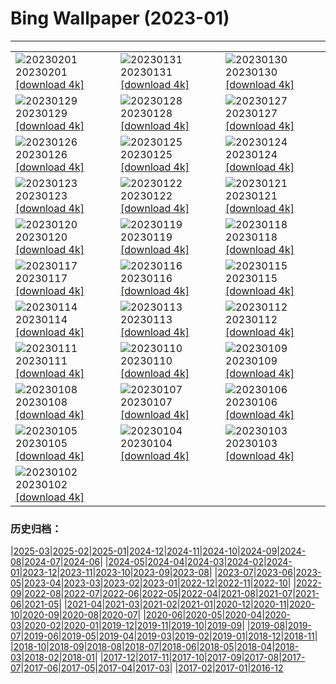 # Bing Wallpaper (2023-01)
**************

<table><tr><td><img src="https://www.bing.com/th?id=OHR.SunriseCastle_FR-FR3693166026_1920x1080.jpg" alt="20230201"> 20230201 <a href="https://www.bing.com/th?id=OHR.SunriseCastle_FR-FR3693166026_UHD.jpg">[download 4k]</a></td><td><img src="https://www.bing.com/th?id=OHR.ZebraTrio_FR-FR2125282944_1920x1080.jpg" alt="20230131"> 20230131 <a href="https://www.bing.com/th?id=OHR.ZebraTrio_FR-FR2125282944_UHD.jpg">[download 4k]</a></td><td><img src="https://www.bing.com/th?id=OHR.IceSailingBalaton_FR-FR1401946049_1920x1080.jpg" alt="20230130"> 20230130 <a href="https://www.bing.com/th?id=OHR.IceSailingBalaton_FR-FR1401946049_UHD.jpg">[download 4k]</a></td></tr><tr><td><img src="https://www.bing.com/th?id=OHR.BlackbirdDay_FR-FR0243783135_1920x1080.jpg" alt="20230129"> 20230129 <a href="https://www.bing.com/th?id=OHR.BlackbirdDay_FR-FR0243783135_UHD.jpg">[download 4k]</a></td><td><img src="https://www.bing.com/th?id=OHR.BlueBahamas_FR-FR9239462577_1920x1080.jpg" alt="20230128"> 20230128 <a href="https://www.bing.com/th?id=OHR.BlueBahamas_FR-FR9239462577_UHD.jpg">[download 4k]</a></td><td><img src="https://www.bing.com/th?id=OHR.RedMangrove_FR-FR8902268594_1920x1080.jpg" alt="20230127"> 20230127 <a href="https://www.bing.com/th?id=OHR.RedMangrove_FR-FR8902268594_UHD.jpg">[download 4k]</a></td></tr><tr><td><img src="https://www.bing.com/th?id=OHR.HighArchChina_FR-FR8370468752_1920x1080.jpg" alt="20230126"> 20230126 <a href="https://www.bing.com/th?id=OHR.HighArchChina_FR-FR8370468752_UHD.jpg">[download 4k]</a></td><td><img src="https://www.bing.com/th?id=OHR.BirksofAberfeldy_FR-FR8202020141_1920x1080.jpg" alt="20230125"> 20230125 <a href="https://www.bing.com/th?id=OHR.BirksofAberfeldy_FR-FR8202020141_UHD.jpg">[download 4k]</a></td><td><img src="https://www.bing.com/th?id=OHR.ColleSantaLucia_FR-FR7690725851_1920x1080.jpg" alt="20230124"> 20230124 <a href="https://www.bing.com/th?id=OHR.ColleSantaLucia_FR-FR7690725851_UHD.jpg">[download 4k]</a></td></tr><tr><td><img src="https://www.bing.com/th?id=OHR.SunriseMoai_FR-FR7141729211_1920x1080.jpg" alt="20230123"> 20230123 <a href="https://www.bing.com/th?id=OHR.SunriseMoai_FR-FR7141729211_UHD.jpg">[download 4k]</a></td><td><img src="https://www.bing.com/th?id=OHR.YearRabbit_FR-FR6738849556_1920x1080.jpg" alt="20230122"> 20230122 <a href="https://www.bing.com/th?id=OHR.YearRabbit_FR-FR6738849556_UHD.jpg">[download 4k]</a></td><td><img src="https://www.bing.com/th?id=OHR.HuggingKanga_FR-FR7558872498_1920x1080.jpg" alt="20230121"> 20230121 <a href="https://www.bing.com/th?id=OHR.HuggingKanga_FR-FR7558872498_UHD.jpg">[download 4k]</a></td></tr><tr><td><img src="https://www.bing.com/th?id=OHR.FalklandKings_FR-FR2884032341_1920x1080.jpg" alt="20230120"> 20230120 <a href="https://www.bing.com/th?id=OHR.FalklandKings_FR-FR2884032341_UHD.jpg">[download 4k]</a></td><td><img src="https://www.bing.com/th?id=OHR.SFFParkCity_FR-FR2261983134_1920x1080.jpg" alt="20230119"> 20230119 <a href="https://www.bing.com/th?id=OHR.SFFParkCity_FR-FR2261983134_UHD.jpg">[download 4k]</a></td><td><img src="https://www.bing.com/th?id=OHR.WhiteSands_FR-FR1866389657_1920x1080.jpg" alt="20230118"> 20230118 <a href="https://www.bing.com/th?id=OHR.WhiteSands_FR-FR1866389657_UHD.jpg">[download 4k]</a></td></tr><tr><td><img src="https://www.bing.com/th?id=OHR.SessileOaks_FR-FR0501438164_1920x1080.jpg" alt="20230117"> 20230117 <a href="https://www.bing.com/th?id=OHR.SessileOaks_FR-FR0501438164_UHD.jpg">[download 4k]</a></td><td><img src="https://www.bing.com/th?id=OHR.BlueMonday_FR-FR0707574638_1920x1080.jpg" alt="20230116"> 20230116 <a href="https://www.bing.com/th?id=OHR.BlueMonday_FR-FR0707574638_UHD.jpg">[download 4k]</a></td><td><img src="https://www.bing.com/th?id=OHR.Turku_FR-FR8085160724_1920x1080.jpg" alt="20230115"> 20230115 <a href="https://www.bing.com/th?id=OHR.Turku_FR-FR8085160724_UHD.jpg">[download 4k]</a></td></tr><tr><td><img src="https://www.bing.com/th?id=OHR.CloudBlanket_FR-FR3515958936_1920x1080.jpg" alt="20230114"> 20230114 <a href="https://www.bing.com/th?id=OHR.CloudBlanket_FR-FR3515958936_UHD.jpg">[download 4k]</a></td><td><img src="https://www.bing.com/th?id=OHR.Pneumatocysts_FR-FR6010624035_1920x1080.jpg" alt="20230113"> 20230113 <a href="https://www.bing.com/th?id=OHR.Pneumatocysts_FR-FR6010624035_UHD.jpg">[download 4k]</a></td><td><img src="https://www.bing.com/th?id=OHR.RumeliHisari_FR-FR6028510337_1920x1080.jpg" alt="20230112"> 20230112 <a href="https://www.bing.com/th?id=OHR.RumeliHisari_FR-FR6028510337_UHD.jpg">[download 4k]</a></td></tr><tr><td><img src="https://www.bing.com/th?id=OHR.Umschreibung_FR-FR5804429871_1920x1080.jpg" alt="20230111"> 20230111 <a href="https://www.bing.com/th?id=OHR.Umschreibung_FR-FR5804429871_UHD.jpg">[download 4k]</a></td><td><img src="https://www.bing.com/th?id=OHR.TintinDay_FR-FR6791287422_1920x1080.jpg" alt="20230110"> 20230110 <a href="https://www.bing.com/th?id=OHR.TintinDay_FR-FR6791287422_UHD.jpg">[download 4k]</a></td><td><img src="https://www.bing.com/th?id=OHR.BisonWindCave_FR-FR5610699833_1920x1080.jpg" alt="20230109"> 20230109 <a href="https://www.bing.com/th?id=OHR.BisonWindCave_FR-FR5610699833_UHD.jpg">[download 4k]</a></td></tr><tr><td><img src="https://www.bing.com/th?id=OHR.Breckenridge_FR-FR5376637294_1920x1080.jpg" alt="20230108"> 20230108 <a href="https://www.bing.com/th?id=OHR.Breckenridge_FR-FR5376637294_UHD.jpg">[download 4k]</a></td><td><img src="https://www.bing.com/th?id=OHR.Mohair_FR-FR5198173756_1920x1080.jpg" alt="20230107"> 20230107 <a href="https://www.bing.com/th?id=OHR.Mohair_FR-FR5198173756_UHD.jpg">[download 4k]</a></td><td><img src="https://www.bing.com/th?id=OHR.BlackFell_FR-FR5000378632_1920x1080.jpg" alt="20230106"> 20230106 <a href="https://www.bing.com/th?id=OHR.BlackFell_FR-FR5000378632_UHD.jpg">[download 4k]</a></td></tr><tr><td><img src="https://www.bing.com/th?id=OHR.HIISSF_FR-FR4821594981_1920x1080.jpg" alt="20230105"> 20230105 <a href="https://www.bing.com/th?id=OHR.HIISSF_FR-FR4821594981_UHD.jpg">[download 4k]</a></td><td><img src="https://www.bing.com/th?id=OHR.Perihelion_FR-FR4598962992_1920x1080.jpg" alt="20230104"> 20230104 <a href="https://www.bing.com/th?id=OHR.Perihelion_FR-FR4598962992_UHD.jpg">[download 4k]</a></td><td><img src="https://www.bing.com/th?id=OHR.SandhillSleeping_FR-FR4420630498_1920x1080.jpg" alt="20230103"> 20230103 <a href="https://www.bing.com/th?id=OHR.SandhillSleeping_FR-FR4420630498_UHD.jpg">[download 4k]</a></td></tr><tr><td><img src="https://www.bing.com/th?id=OHR.HohenzollernBurg_FR-FR4086193106_1920x1080.jpg" alt="20230102"> 20230102 <a href="https://www.bing.com/th?id=OHR.HohenzollernBurg_FR-FR4086193106_UHD.jpg">[download 4k]</a></td><td></td><td></td></tr></table>

### 历史归档：

|[2025-03](/../2025-03/2025-03.md)|[2025-02](/../2025-02/2025-02.md)|[2025-01](/../2025-01/2025-01.md)|[2024-12](/../2024-12/2024-12.md)|[2024-11](/../2024-11/2024-11.md)|[2024-10](/../2024-10/2024-10.md)|[2024-09](/../2024-09/2024-09.md)|[2024-08](/../2024-08/2024-08.md)|[2024-07](/../2024-07/2024-07.md)|[2024-06](/../2024-06/2024-06.md)|
|[2024-05](/../2024-05/2024-05.md)|[2024-04](/../2024-04/2024-04.md)|[2024-03](/../2024-03/2024-03.md)|[2024-02](/../2024-02/2024-02.md)|[2024-01](/../2024-01/2024-01.md)|[2023-12](/../2023-12/2023-12.md)|[2023-11](/../2023-11/2023-11.md)|[2023-10](/../2023-10/2023-10.md)|[2023-09](/../2023-09/2023-09.md)|[2023-08](/../2023-08/2023-08.md)|
|[2023-07](/../2023-07/2023-07.md)|[2023-06](/../2023-06/2023-06.md)|[2023-05](/../2023-05/2023-05.md)|[2023-04](/../2023-04/2023-04.md)|[2023-03](/../2023-03/2023-03.md)|[2023-02](/../2023-02/2023-02.md)|[2023-01](/2023-01.md)|[2022-12](/../2022-12/2022-12.md)|[2022-11](/../2022-11/2022-11.md)|[2022-10](/../2022-10/2022-10.md)|
|[2022-09](/../2022-09/2022-09.md)|[2022-08](/../2022-08/2022-08.md)|[2022-07](/../2022-07/2022-07.md)|[2022-06](/../2022-06/2022-06.md)|[2022-05](/../2022-05/2022-05.md)|[2022-04](/../2022-04/2022-04.md)|[2021-08](/../2021-08/2021-08.md)|[2021-07](/../2021-07/2021-07.md)|[2021-06](/../2021-06/2021-06.md)|[2021-05](/../2021-05/2021-05.md)|
|[2021-04](/../2021-04/2021-04.md)|[2021-03](/../2021-03/2021-03.md)|[2021-02](/../2021-02/2021-02.md)|[2021-01](/../2021-01/2021-01.md)|[2020-12](/../2020-12/2020-12.md)|[2020-11](/../2020-11/2020-11.md)|[2020-10](/../2020-10/2020-10.md)|[2020-09](/../2020-09/2020-09.md)|[2020-08](/../2020-08/2020-08.md)|[2020-07](/../2020-07/2020-07.md)|
|[2020-06](/../2020-06/2020-06.md)|[2020-05](/../2020-05/2020-05.md)|[2020-04](/../2020-04/2020-04.md)|[2020-03](/../2020-03/2020-03.md)|[2020-02](/../2020-02/2020-02.md)|[2020-01](/../2020-01/2020-01.md)|[2019-12](/../2019-12/2019-12.md)|[2019-11](/../2019-11/2019-11.md)|[2019-10](/../2019-10/2019-10.md)|[2019-09](/../2019-09/2019-09.md)|
|[2019-08](/../2019-08/2019-08.md)|[2019-07](/../2019-07/2019-07.md)|[2019-06](/../2019-06/2019-06.md)|[2019-05](/../2019-05/2019-05.md)|[2019-04](/../2019-04/2019-04.md)|[2019-03](/../2019-03/2019-03.md)|[2019-02](/../2019-02/2019-02.md)|[2019-01](/../2019-01/2019-01.md)|[2018-12](/../2018-12/2018-12.md)|[2018-11](/../2018-11/2018-11.md)|
|[2018-10](/../2018-10/2018-10.md)|[2018-09](/../2018-09/2018-09.md)|[2018-08](/../2018-08/2018-08.md)|[2018-07](/../2018-07/2018-07.md)|[2018-06](/../2018-06/2018-06.md)|[2018-05](/../2018-05/2018-05.md)|[2018-04](/../2018-04/2018-04.md)|[2018-03](/../2018-03/2018-03.md)|[2018-02](/../2018-02/2018-02.md)|[2018-01](/../2018-01/2018-01.md)|
|[2017-12](/../2017-12/2017-12.md)|[2017-11](/../2017-11/2017-11.md)|[2017-10](/../2017-10/2017-10.md)|[2017-09](/../2017-09/2017-09.md)|[2017-08](/../2017-08/2017-08.md)|[2017-07](/../2017-07/2017-07.md)|[2017-06](/../2017-06/2017-06.md)|[2017-05](/../2017-05/2017-05.md)|[2017-04](/../2017-04/2017-04.md)|[2017-03](/../2017-03/2017-03.md)|
|[2017-02](/../2017-02/2017-02.md)|[2017-01](/../2017-01/2017-01.md)|[2016-12](/../2016-12/2016-12.md)